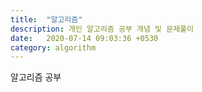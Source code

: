 ```yaml
---
title:  "알고리즘"
description: 개인 알고리즘 공부 개념 및 문제풀이
date:   2020-07-14 09:03:36 +0530
category: algorithm
---
```

알고리즘 공부 
